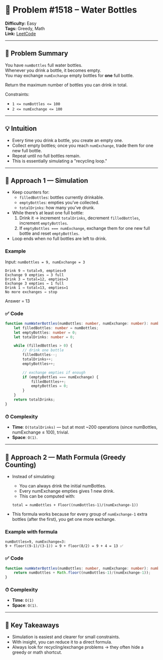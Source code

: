 # 🧩 Problem #1518 – Water Bottles

**Difficulty:** Easy  
**Tags:** Greedy, Math  
**Link:** [LeetCode](https://leetcode.com/problems/water-bottles/description/)  

---

## 📜 Problem Summary
You have `numBottles` full water bottles.  
Whenever you drink a bottle, it becomes empty.  
You may exchange `numExchange` empty bottles for **one** full bottle.  

Return the maximum number of bottles you can drink in total.

Constraints:
- `1 <= numBottles <= 100`
- `2 <= numExchange <= 100`

---

## 💡 Intuition
- Every time you drink a bottle, you create an empty one.  
- Collect empty bottles; once you reach `numExchange`, trade them for one new full bottle.  
- Repeat until no full bottles remain.  
- This is essentially simulating a "recycling loop."

---

## 🧭 Approach 1 — Simulation
- Keep counters for:
  - `filledBottles`: bottles currently drinkable.  
  - `emptyBottles`: empties you’ve collected.  
  - `totalDrinks`: how many you’ve drunk.  
- While there’s at least one full bottle:
  1. Drink it → increment `totalDrinks`, decrement `filledBottles`, increment `emptyBottles`.  
  2. If `emptyBottles === numExchange`, exchange them for one new full bottle and reset `emptyBottles`.  
- Loop ends when no full bottles are left to drink.  

### Example
Input: `numBottles = 9, numExchange = 3`

```plaintext
Drink 9 → total=9, empties=9
Exchange 9 empties → 3 full
Drink 3 → total=12, empties=3
Exchange 3 empties → 1 full
Drink 1 → total=13, empties=1
No more exchanges → stop
```

Answer = 13

### ✅ Code

```typescript []
function numWaterBottles(numBottles: number, numExchange: number): number {
    let filledBottles: number = numBottles;
    let emptyBottles: number = 0;
    let totalDrinks: number = 0;

    while (filledBottles > 0) {
        // drink one bottle
        filledBottles--;
        totalDrinks++;
        emptyBottles++;

        // exchange empties if enough
        if (emptyBottles === numExchange) {
            filledBottles++;
            emptyBottles = 0;
        }
    }
    return totalDrinks;
}
```

### ⏱ Complexity

- **Time**: `O(totalDrinks)` — but at most ~200 operations (since numBottles, numExchange ≤ 100), trivial.
- **Space**: `O(1)`. 

---

## 🧭 Approach 2 — Math Formula (Greedy Counting)

- Instead of simulating:
  - You can always drink the initial numBottles.
  - Every numExchange empties gives 1 new drink.
  - This can be computed with:

  ```plaintext
  total = numBottles + Floor((numBottles-1)/(numExchange-1))
  ```

- This formula works because for every group of `numExchange-1` extra bottles (after the first), you get one more exchange.

### Example with formula
```plaintext
numBottles=9, numExchange=3:
9 + floor((9-1)/(3-1)) = 9 + floor(8/2) = 9 + 4 = 13 ✅
```

### ✅ Code

```typescript []
function numWaterBottles(numBottles: number, numExchange: number): number {
    return numBottles + Math.floor((numBottles-1)/(numExchange-1));
}
```

### ⏱ Complexity

- **Time**: `O(1)`
- **Space**: `O(1)`. 

---

## 🔑 Key Takeaways

- Simulation is easiest and clearer for small constraints.
- With insight, you can reduce it to a direct formula.
- Always look for recycling/exchange problems → they often hide a greedy or math shortcut.
